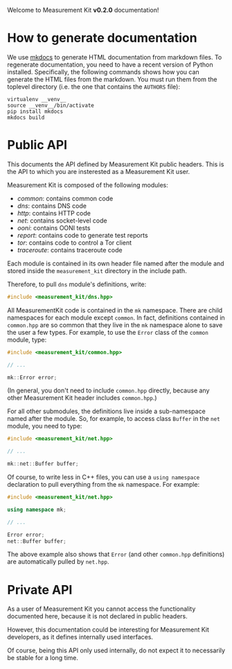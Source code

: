 Welcome to Measurement Kit **v0.2.0** documentation!

# How to generate documentation

We use [mkdocs](http://www.mkdocs.org/) to generate HTML documentation
from markdown files. To regenerate documentation, you need to have a
recent version of Python installed. Specifically, the following commands
shows how you can generate the HTML files from the markdown. You must
run them from the toplevel directory (i.e. the one that contains the
`AUTHORS` file):

```
virtualenv __venv__
source __venv__/bin/activate
pip install mkdocs
mkdocs build
```

# Public API

This documents the API defined by Measurement Kit public headers. This is
the API to which you are insterested as a Measurement Kit user.

Measurement Kit is composed of the following modules:

- *common*: contains common code
- *dns*: contains DNS code
- *http*: contains HTTP code
- *net*: contains socket-level code
- *ooni*: contains OONI tests
- *report*: contains code to generate test reports
- *tor*: contains code to control a Tor client
- *traceroute*: contains traceroute code

Each module is contained in its own header file named after the module and
stored inside the `measurement_kit` directory in the include path.

Therefore, to pull `dns` module's definitions, write:

```C++
#include <measurement_kit/dns.hpp>
```

All MeasurementKit code is contained in the `mk` namespace. There are
child namespaces for each module except `common`. In fact, definitions
contained in `common.hpp` are so common that they live in the `mk`
namespace alone to save the user a few types. For example, to use the
`Error` class of the `common` module, type:

```C++
#include <measurement_kit/common.hpp>

// ...

mk::Error error;
```

(In general, you don't need to include `common.hpp` directly, because any
other Measurement Kit header includes `common.hpp`.)

For all other submodules, the definitions live inside a sub-namespace
named after the module. So, for example, to access class `Buffer` in
the `net` module, you need to type:

```C++
#include <measurement_kit/net.hpp>

// ...

mk::net::Buffer buffer;
```

Of course, to write less in C++ files, you can use a `using namespace`
declaration to pull everything from the `mk` namespace. For example:

```C++
#include <measurement_kit/net.hpp>

using namespace mk;

// ...

Error error;
net::Buffer buffer;
```

The above example also shows that `Error` (and other `common.hpp` definitions)
are automatically pulled by `net.hpp`.

# Private API

As a user of Measurement Kit you cannot access the functionality
documented here, because it is not declared in public headers.

However, this documentation could be interesting for Measurement Kit
developers, as it defines internally used interfaces.

Of course, being this API only used internally, do not expect it
to necessarily be stable for a long time.
